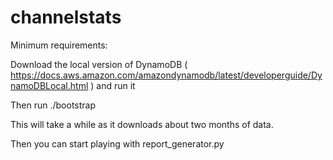 # channelstats

Minimum requirements:

Download the local version of DynamoDB ( https://docs.aws.amazon.com/amazondynamodb/latest/developerguide/DynamoDBLocal.html ) and run it

Then run ./bootstrap

This will take a while as it downloads about two months of data.

Then you can start playing with report_generator.py
